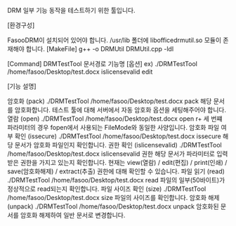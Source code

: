 DRM 일부 기능 동작을 테스트하기 위한 툴입니다.

[환경구성]

FasooDRM이 설치되어 있어야 합니다.
/usr/lib 폴더에 libofficedrmutil.so 모듈이 존재해야 합니다.
[MakeFile] g++ -o DRMUtil DRMUtil.cpp -ldl

[Command] DRMTestTool 문서경로 기능명 [옵션] ex) ./DRMTestTool /home/fasoo/Desktop/test.docx islicensevalid edit

[기능 설명]

암호화 (pack)
./DRMTestTool /home/fasoo/Desktop/test.docx pack
해당 문서를 암호화합니다.
테스트 툴에 대해 서버에서 자동 암호화 옵션을 세팅해주어야 합니다.
열람 (open)
./DRMTestTool /home/fasoo/Desktop/test.docx open r+
세 번쨰 파라미터의 경우 fopen에서 사용되는 FileMode와 동일한 사양입니다.
암호화 파일 여부 확인 (issecure)
./DRMTestTool /home/fasoo/Desktop/test.docx issecure
해당 문서가 암호화 파일인지 확인합니다.
권한 확인 (islicensevalid)
./DRMTestTool /home/fasoo/Desktop/test.docx islicensevalid 권한
해당 문서가 파라미터로 입력받은 권한을 가지고 있는지 확인합니다.
현재는 view(열람) / edit(편집) / print(인쇄) / save(암호화해제) / extract(추출) 권한에 대해 확인할 수 있습니다.
파일 읽기 (read)
./DRMTestTool /home/fasoo/Desktop/test.docx read
파일의 일부(50바이트)가 정상적으로 read되는지 확인합니다.
파일 사이즈 확인 (size)
./DRMTestTool /home/fasoo/Desktop/test.docx size
파일의 사이즈를 확인합니다.
암호화 해제 (unpack)
./DRMTestTool /home/fasoo/Desktop/test.docx unpack
암호화된 문서를 암호화 해제하여 일반 문서로 변경합니다.
